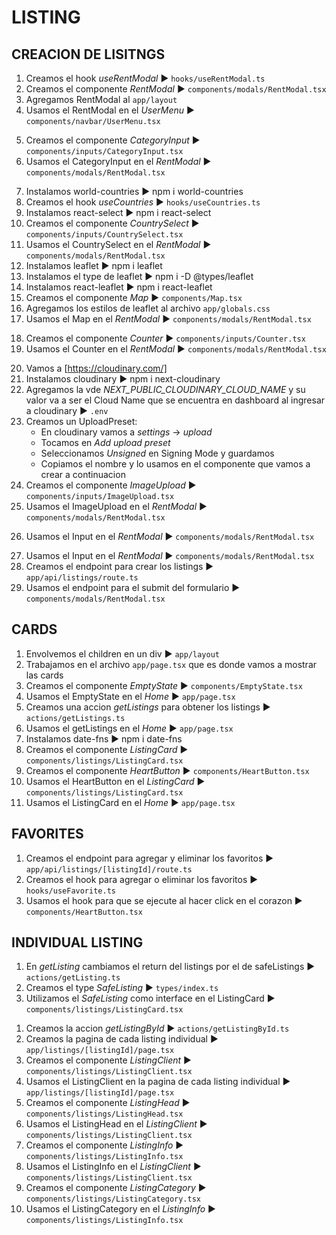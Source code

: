 # LISTING
## CREACION DE LISITNGS
1. Creamos el hook *useRentModal* ► `hooks/useRentModal.ts`
2. Creamos el componente *RentModal* ► `components/modals/RentModal.tsx`
3. Agregamos RentModal al `app/layout`
4. Usamos el RentModal en el *UserMenu* ► `components/navbar/UserMenu.tsx`
<!-- CATEGORY -->
5. Creamos el componente *CategoryInput* ► `components/inputs/CategoryInput.tsx`
6. Usamos el CategoryInput en el *RentModal* ► `components/modals/RentModal.tsx`
<!-- LOCATION -->
7. Instalamos world-countries ► npm i world-countries
8. Creamos el hook *useCountries* ► `hooks/useCountries.ts`
9.  Instalamos react-select ► npm i react-select
10. Creamos el componente *CountrySelect* ► `components/inputs/CountrySelect.tsx`
11. Usamos el CountrySelect en el *RentModal* ► `components/modals/RentModal.tsx`
12. Instalamos leaflet ► npm i leaflet
13. Instalamos el type de leaflet ► npm i -D @types/leaflet
14. Instalamos react-leaflet ► npm i react-leaflet
15. Creamos el componente *Map* ► `components/Map.tsx`
16. Agregamos los estilos de leaflet al archivo `app/globals.css`
17. Usamos el Map en el *RentModal* ► `components/modals/RentModal.tsx`
<!-- INFO -->
18. Creamos el componente *Counter* ► `components/inputs/Counter.tsx`
19. Usamos el Counter en el *RentModal* ► `components/modals/RentModal.tsx`
<!-- IMAGES -->
20. Vamos a [https://cloudinary.com/]
21. Instalamos cloudinary ► npm i next-cloudinary
22. Agregamos la vde *NEXT_PUBLIC_CLOUDINARY_CLOUD_NAME* y su valor va a ser el Cloud Name que se encuentra en dashboard al ingresar a cloudinary ► `.env`
23. Creamos un UploadPreset:
    - En cloudinary vamos a *settings* → *upload*
    - Tocamos en *Add upload preset*
    - Seleccionamos *Unsigned* en Signing Mode y guardamos
    - Copiamos el nombre y lo usamos en el componente que vamos a crear a continuacion
24. Creamos el componente *ImageUpload* ► `components/inputs/ImageUpload.tsx`
25. Usamos el ImageUpload en el *RentModal* ► `components/modals/RentModal.tsx`
<!-- DESCRIPTION -->
26. Usamos el Input en el *RentModal* ► `components/modals/RentModal.tsx`
<!-- PRICE -->
27. Usamos el Input en el *RentModal* ► `components/modals/RentModal.tsx`
28. Creamos el endpoint para crear los listings ► `app/api/listings/route.ts`
29. Usamos el endpoint para el submit del formulario ► `components/modals/RentModal.tsx`

## CARDS
1. Envolvemos el children en un div ► `app/layout`
2. Trabajamos en el archivo `app/page.tsx` que es donde vamos a mostrar las cards
3. Creamos el componente *EmptyState* ► `components/EmptyState.tsx`
4. Usamos el EmptyState en el *Home* ► `app/page.tsx`
5. Creamos una accion *getListings* para obtener los listings ► `actions/getListings.ts`
6. Usamos el getListings en el *Home* ► `app/page.tsx`
7. Instalamos date-fns ► npm i date-fns
8. Creamos el componente *ListingCard* ► `components/listings/ListingCard.tsx`
9. Creamos el componente *HeartButton* ► `components/HeartButton.tsx`
10. Usamos el HeartButton en el *ListingCard* ► `components/listings/ListingCard.tsx`
11. Usamos el ListingCard en el *Home* ► `app/page.tsx`

## FAVORITES
1. Creamos el endpoint para agregar y eliminar los favoritos ► `app/api/listings/[listingId]/route.ts`
2. Creamos el hook para agregar o eliminar los favoritos ► `hooks/useFavorite.ts`
3. Usamos el hook para que se ejecute al hacer click en el corazon ► `components/HeartButton.tsx`

## INDIVIDUAL LISTING
<!-- Antes que nada, para arreglar un warning -->
1. En *getListing* cambiamos el return del listings por el de safeListings ► `actions/getListing.ts`
2. Creamos el type *SafeListing* ► `types/index.ts`
3. Utilizamos el *SafeListing* como interface en el ListingCard ► `components/listings/ListingCard.tsx`
<!-- Ahora si, trabajamos con el individual listing -->
1. Creamos la accion *getListingById* ► `actions/getListingById.ts`
2. Creamos la pagina de cada listing individual ► `app/listings/[listingId]/page.tsx`
3. Creamos el componente *ListingClient* ► `components/listings/ListingClient.tsx`
4. Usamos el ListingClient en la pagina de cada listing individual ► `app/listings/[listingId]/page.tsx`
5. Creamos el componente *ListingHead* ► `components/listings/ListingHead.tsx`
6. Usamos el ListingHead en el *ListingClient* ► `components/listings/ListingClient.tsx`
7. Creamos el componente *ListingInfo* ► `components/listings/ListingInfo.tsx`
8. Usamos el ListingInfo en el *ListingClient* ► `components/listings/ListingClient.tsx`
9. Creamos el componente *ListingCategory* ► `components/listings/ListingCategory.tsx`
10. Usamos el ListingCategory en el *ListingInfo* ► `components/listings/ListingInfo.tsx`
